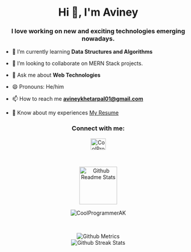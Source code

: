
<h1 align="center">Hi 👋, I'm Aviney</h1>
<h3 align="center">I love working on new and exciting technologies emerging nowadays. </h3>

- 🌱 I’m currently learning **Data Structures and Algorithms**

- 👯 I’m looking to collaborate on MERN Stack projects.

-  💬 Ask me about **Web Technologies**

-  😄 Pronouns: He/him

- 📫 How to reach me **avineykhetarpal01@gmail.com**

- 📄 Know about my experiences [My Resume](https://drive.google.com/file/d/19LniAsCCV9G8TEoSDCyEea3_p3dni3Da/view?usp=sharing)


<h3 align="center">Connect with me:</h3>
<p align="center">
<a href="https://www.linkedin.com/in/aviney-khetarpal-6906591b6/" target="blank"><img align="center" src="https://raw.githubusercontent.com/rahuldkjain/github-profile-readme-generator/master/src/images/icons/Social/linked-in-alt.svg" alt="CoolProgrammerAK" height="30" width="40" /></a>
</p>

<br>

<p align="center">
 <img width="100px" src="https://res.cloudinary.com/anuraghazra/image/upload/v1594908242/logo_ccswme.svg" align="center" alt="Github Readme Stats" />
</p>
<p align="center"> <img src="https://komarev.com/ghpvc/?username=CoolProgrammerAK" alt="CoolProgrammerAK"/> </p> 

<!--![](https://komarev.com/ghpvc/?username=CoolProgrammerAK)-->


<br>
<p align="center">
  
<img src="https://metrics.lecoq.io/CoolProgrammerAK" alt="Github Metrics">
  
  <br>
  
<img src="https://github-readme-streak-stats.herokuapp.com/?user=CoolProgrammerAK" alt="Github Streak Stats">
  
</p>
